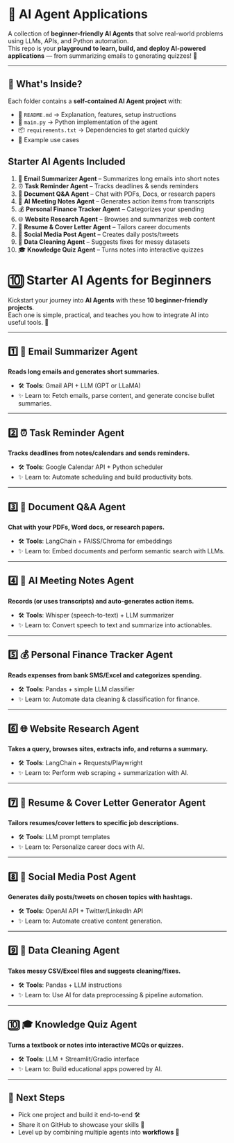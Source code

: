 # 🤖 AI Agent Applications  

A collection of **beginner-friendly AI Agents** that solve real-world problems using LLMs, APIs, and Python automation.  
This repo is your **playground to learn, build, and deploy AI-powered applications** — from summarizing emails to generating quizzes! 🚀  

---

## 📌 What's Inside?  
Each folder contains a **self-contained AI Agent project** with:  
- 📄 `README.md` → Explanation, features, setup instructions  
- 🐍 `main.py` → Python implementation of the agent  
- 📦 `requirements.txt` → Dependencies to get started quickly  
- 🎯 Example use cases


## Starter AI Agents Included  
1. 📧 **Email Summarizer Agent** – Summarizes long emails into short notes  
2. ⏰ **Task Reminder Agent** – Tracks deadlines & sends reminders  
3. 📄 **Document Q&A Agent** – Chat with PDFs, Docs, or research papers  
4. 📝 **AI Meeting Notes Agent** – Generates action items from transcripts  
5. 💰 **Personal Finance Tracker Agent** – Categorizes your spending  
6. 🌐 **Website Research Agent** – Browses and summarizes web content  
7. 📄 **Resume & Cover Letter Agent** – Tailors career documents  
8. 📱 **Social Media Post Agent** – Creates daily posts/tweets  
9. 🧹 **Data Cleaning Agent** – Suggests fixes for messy datasets  
10. 🎓 **Knowledge Quiz Agent** – Turns notes into interactive quizzes



# 🔟 Starter AI Agents for Beginners  

Kickstart your journey into **AI Agents** with these **10 beginner-friendly projects**.  
Each one is simple, practical, and teaches you how to integrate AI into useful tools. 🚀  

---

## 1️⃣ 📧 Email Summarizer Agent  
**Reads long emails and generates short summaries.**  
- 🛠️ **Tools**: Gmail API + LLM (GPT or LLaMA)  
- ✨ Learn to: Fetch emails, parse content, and generate concise bullet summaries.  

---

## 2️⃣ ⏰ Task Reminder Agent  
**Tracks deadlines from notes/calendars and sends reminders.**  
- 🛠️ **Tools**: Google Calendar API + Python scheduler  
- ✨ Learn to: Automate scheduling and build productivity bots.  

---

## 3️⃣ 📄 Document Q&A Agent  
**Chat with your PDFs, Word docs, or research papers.**  
- 🛠️ **Tools**: LangChain + FAISS/Chroma for embeddings  
- ✨ Learn to: Embed documents and perform semantic search with LLMs.  

---

## 4️⃣ 📝 AI Meeting Notes Agent  
**Records (or uses transcripts) and auto-generates action items.**  
- 🛠️ **Tools**: Whisper (speech-to-text) + LLM summarizer  
- ✨ Learn to: Convert speech to text and summarize into actionables.  

---

## 5️⃣ 💰 Personal Finance Tracker Agent  
**Reads expenses from bank SMS/Excel and categorizes spending.**  
- 🛠️ **Tools**: Pandas + simple LLM classifier  
- ✨ Learn to: Automate data cleaning & classification for finance.  

---

## 6️⃣ 🌐 Website Research Agent  
**Takes a query, browses sites, extracts info, and returns a summary.**  
- 🛠️ **Tools**: LangChain + Requests/Playwright  
- ✨ Learn to: Perform web scraping + summarization with AI.  

---

## 7️⃣ 📄 Resume & Cover Letter Generator Agent  
**Tailors resumes/cover letters to specific job descriptions.**  
- 🛠️ **Tools**: LLM prompt templates  
- ✨ Learn to: Personalize career docs with AI.  

---

## 8️⃣ 📱 Social Media Post Agent  
**Generates daily posts/tweets on chosen topics with hashtags.**  
- 🛠️ **Tools**: OpenAI API + Twitter/LinkedIn API  
- ✨ Learn to: Automate creative content generation.  

---

## 9️⃣ 🧹 Data Cleaning Agent  
**Takes messy CSV/Excel files and suggests cleaning/fixes.**  
- 🛠️ **Tools**: Pandas + LLM instructions  
- ✨ Learn to: Use AI for data preprocessing & pipeline automation.  

---

## 🔟 🎓 Knowledge Quiz Agent  
**Turns a textbook or notes into interactive MCQs or quizzes.**  
- 🛠️ **Tools**: LLM + Streamlit/Gradio interface  
- ✨ Learn to: Build educational apps powered by AI.  

---

## 🌟 Next Steps  
- Pick one project and build it end-to-end 🛠️  
- Share it on GitHub to showcase your skills 📢  
- Level up by combining multiple agents into **workflows** 🔗  

